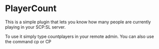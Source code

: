 # PlayerCount
This is a simple plugin that lets you know how many people are currently playing in your SCP:SL server.

To use it simply type countplayers in your remote admin. You can also use the command cp or CP 
